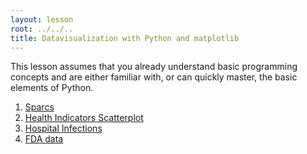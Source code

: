 ```yaml
---
layout: lesson
root: ../../..
title: Datavisualization with Python and matplotlib
---
```

This lesson assumes that you already understand basic programming concepts
and are either familiar with,
or can quickly master,
the basic elements of Python.

<div class="toc" markdown="1">

1.  [Sparcs](01-datavis_sparcs.html)
2.  [Health Indicators Scatterplot](02-datavis-scatter.html)
3.  [Hospital Infections](03-datavis_infections.html)
4.  [FDA data](04-dataviz-fda.html)

</div>
